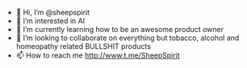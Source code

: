 - 👋 Hi, I’m @sheepspirit
- 👀 I’m interested in AI
- 🌱 I’m currently learning how to be an awesome product owner
- 💞️ I’m looking to collaborate on everything but tobacco, alcohol and homeopathy related BULLSHIT products
- 📫 How to reach me http://www.t.me/SheepSpirit

<!---
sheepspirit/sheepspirit is a ✨ special ✨ repository because its `README.md` (this file) appears on your GitHub profile.
You can click the Preview link to take a look at your changes.
--->

